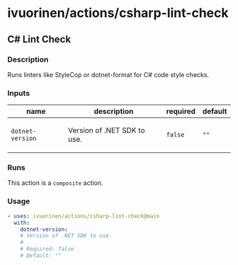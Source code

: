 # ivuorinen/actions/csharp-lint-check

## C# Lint Check

### Description

Runs linters like StyleCop or dotnet-format for C# code style checks.

### Inputs

| name             | description                        | required | default |
|------------------|------------------------------------|----------|---------|
| `dotnet-version` | <p>Version of .NET SDK to use.</p> | `false`  | `""`    |

### Runs

This action is a `composite` action.

### Usage

```yaml
- uses: ivuorinen/actions/csharp-lint-check@main
  with:
    dotnet-version:
    # Version of .NET SDK to use.
    #
    # Required: false
    # Default: ""
```
